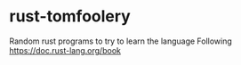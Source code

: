 # rust-tomfoolery
Random rust programs to try to learn the language
Following https://doc.rust-lang.org/book
